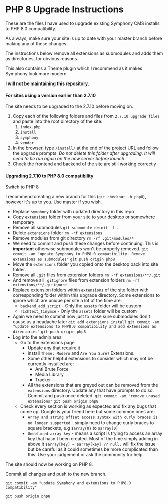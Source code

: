 # PHP 8 Upgrade Instructions

These are the files I have used to upgrade existing Symphony CMS installs to PHP 8.0 compatibility.

As always, make sure your site is up to date with your master branch before making any of these changes.

The instructions below remove all extensions as submodules and adds them as directories, for obvious reasons.

This also contains a Theme plugin which I recommend as it makes Symphony look more modern.

**I will not be maintaining this repository.**


#### For sites using a version earlier than 2.7.10

The site needs to be upgraded to the 2.7.10 before moving on.

1. Copy each of the following folders and files from  `2.7.10 upgrade files` and paste into the root directory of the site:
   1. `index.php`
   2. `install`
   3. `symphony`
   4. `vendor`
2. In the browser, type `/install/` at the end of the project URL and follow the upgrade prompts. 
   *Do not delete this folder after upgrading. It will need to be run again on the new server before launch*
3. Check the frontend and backend of the site are still working correctly


#### Upgrading 2.7.10 to PHP 8.0 compatibility

Switch to PHP 8

I recommend creating a new branch for this (`git checkout -b php8`), however it's up to you. Use master if you wish.

- Replace `symphony` folder with updated directory in this repo
- Copy `extensions` folder from your site to your desktop or somewhere temporary
- Remove all submodules 
  `git submodule deinit -f .`
- Delete `extensions` folder
  `rm -rf extensions`
- Remove modules from git directory 
  `rm -rf .git/modules/*`
- We need to commit and push these changes before continuing. This is **important** otherwise submodules won't be properly removed.
  `git commit -am "update Symphony to PHP8.0 compatibility. Remove extensions as submodules"`
  `git push origin php8`
- Move the `extensions` folder you copied onto the desktop back into site folder. 
- Remove all `.git` files from extension folders 
  `rm -rf extensions/**/.git`
- And remove all `.gitignore` files from extension folders 
  `rm -rf extensions/**/.gitignore`
- Replace extension folders within `extensions` of the site folder with corresponding folder within this upgrade directory. Some extensions to ignore which are unique per site a lot of the time are:
  - `backend_add_script` - Only the `assets` folder will be custom
  - `richtext_tinymce` - Only the `assets` folder will be custom
- Again we need to commit now just to make sure submodules don't cause us a headache later
  `git add extensions install`
  `git commit -am "update extensions to PHP8.0 compatibility and add extensions as directories"`
  `git push origin php8`
- Log into the admin area
  - Go to the extensions page
    - Update any that require it
    - install `Theme: Modern` and `Are You Sure?` Extensions. 
    - Some other helpful extensions to consider which may not be currently installed are:
      - Anti Brute Force
      - Media Library
      - Tracker
    - All the extensions that are greyed out can be removed from the `extensions` directory. Update any that have prompts to do so. Commit and push once deleted.
      `git commit -am "remove unused extensions"`
      `git push origin php8`
  - Check every section is working as expected and fix any bugs that come up. Google is your friend here but some common ones are:
    - `Array and string offset access syntax with curly braces is no longer supported` - simply need to change curly braces to square brackets, e.g `$array{0}` to `$array[0]`
    - `Undefined array key` - means a script is trying to access an array key that hasn't been created. Most of the time simply adding in above it `$array[key] = $array[key] ?? null;` will fix the issue but be careful as it could sometimes be more complicated than this. Use your judgement or ask the community for help.

The site should now be working on PHP 8.

Commit all changes and push to the new branch.

`git commit -am "update Symphony and extensions to PHP8.0 compatibility"`

`git push origin php8`
